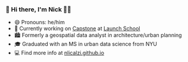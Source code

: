 <!--
**nlicalzi/nlicalzi** is a ✨ _special_ ✨ repository because its `README.md` (this file) appears on your GitHub profile.

Here are some ideas to get you started:

- 🔭 I’m currently working on Capstone at Launch School
- 🌱 I’m currently learning ...
- 👯 I’m looking to collaborate on ...
- 🤔 I’m looking for help with ...
- 💬 Ask me about ...
- 📫 How to reach me: ...
- 😄 Pronouns: he/him
- ⚡ Fun fact: ...
-->

### 👋 Hi there, I'm Nick 👨🏽

- 😄  Pronouns: he/him
- 🔭  Currently working on [Capstone](https://launchschool.com/capstone) at [Launch School](https://launchschool.com/)
- 🏙  Formerly a geospatial data analyst in architecture/urban planning
- 🎓  Graduated with an MS in urban data science from NYU
- 💻  Find more info at [nlicalzi.github.io](https://nlicalzi.github.io)
